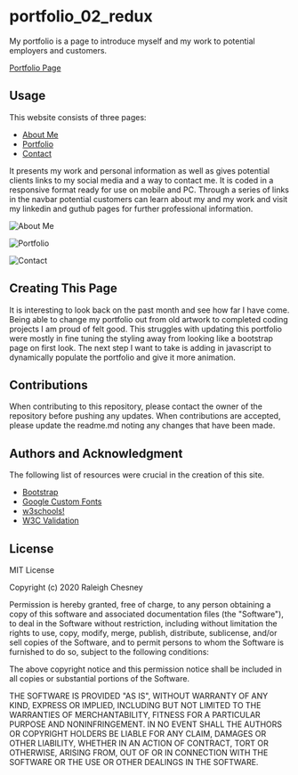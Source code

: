# portfolio_02_redux

My portfolio is a page to introduce myself and my work to potential employers and customers.

[Portfolio Page](https://raleighc.github.io/portfolio_02_redux/)


## Usage
This website consists of three pages:
* [About Me](https://raleighc.github.io/portfolio_02_redux/index.html)
* [Portfolio](https://raleighc.github.io/portfolio_02_redux/portfolio.html)
* [Contact](https://raleighc.github.io/portfolio_02_redux/contact.html)

It presents my work and personal information as well as gives potential clients links to my social media and a way to contact me. It is coded in a responsive format ready for use on mobile and PC.
Through a series of links in the navbar
potential customers can learn about my and my work and visit my linkedin and guthub pages for further professional information.

![About Me](./assets/images/01_port.png)

![Portfolio](./assets/images/02_port.png)

![Contact](./assets/images/03_port.png)




## Creating This Page

It is interesting to look back on the past month and see how far I have come. Being able to change my portfolio out from old artwork to completed coding projects I am proud of felt good. This struggles with updating this portfolio were mostly in fine tuning the styling away from looking like a bootstrap page on first look. The next step I want to take is adding in javascript to dynamically populate the portfolio and give it more animation.

## Contributions

When contributing to this repository, please contact the owner of the repository before pushing any updates.
When contributions are accepted, please update the readme.md noting any changes that have been made.

## Authors and Acknowledgment

The following list of resources were crucial in the creation of this site.

* [Bootstrap](https://getbootstrap.com/)
* [Google Custom Fonts](https://fonts.google.com/)
* [w3schools!](https://www.w3schools.com/bootstrap4/default.asp)
* [W3C Validation](https://validator.w3.org/)


## License

MIT License

Copyright (c) 2020 Raleigh Chesney

Permission is hereby granted, free of charge, to any person obtaining a copy
of this software and associated documentation files (the "Software"), to deal
in the Software without restriction, including without limitation the rights
to use, copy, modify, merge, publish, distribute, sublicense, and/or sell
copies of the Software, and to permit persons to whom the Software is
furnished to do so, subject to the following conditions:

The above copyright notice and this permission notice shall be included in all
copies or substantial portions of the Software.

THE SOFTWARE IS PROVIDED "AS IS", WITHOUT WARRANTY OF ANY KIND, EXPRESS OR
IMPLIED, INCLUDING BUT NOT LIMITED TO THE WARRANTIES OF MERCHANTABILITY,
FITNESS FOR A PARTICULAR PURPOSE AND NONINFRINGEMENT. IN NO EVENT SHALL THE
AUTHORS OR COPYRIGHT HOLDERS BE LIABLE FOR ANY CLAIM, DAMAGES OR OTHER
LIABILITY, WHETHER IN AN ACTION OF CONTRACT, TORT OR OTHERWISE, ARISING FROM,
OUT OF OR IN CONNECTION WITH THE SOFTWARE OR THE USE OR OTHER DEALINGS IN THE
SOFTWARE.
